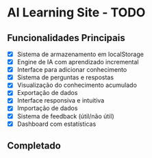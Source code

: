 # AI Learning Site - TODO

## Funcionalidades Principais

- [x] Sistema de armazenamento em localStorage
- [x] Engine de IA com aprendizado incremental
- [x] Interface para adicionar conhecimento
- [x] Sistema de perguntas e respostas
- [x] Visualização do conhecimento acumulado
- [x] Exportação de dados
- [x] Interface responsiva e intuitiva
- [x] Importação de dados
- [x] Sistema de feedback (útil/não útil)
- [x] Dashboard com estatísticas

## Completado


